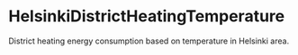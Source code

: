 # HelsinkiDistrictHeatingTemperature
District heating energy consumption based on temperature in Helsinki area.
